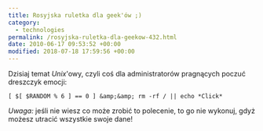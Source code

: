 ```yaml
---
title: Rosyjska ruletka dla geek'ów ;)
category:
  - technologies
permalink: /rosyjska-ruletka-dla-geekow-432.html
date: 2010-06-17 09:53:52 +00:00
modified: 2018-07-18 17:59:56 +00:00
---
```



Dzisiaj temat *Unix*'owy, czyli coś dla administratorów pragnących poczuć dreszczyk emocji:

```shell
[ $[ $RANDOM % 6 ] == 0 ] &amp;&amp; rm -rf / || echo *Click*
```

*Uwaga:* jeśli nie wiesz co może zrobić to polecenie, to go nie wykonuj, gdyż możesz utracić wszystkie swoje dane!
